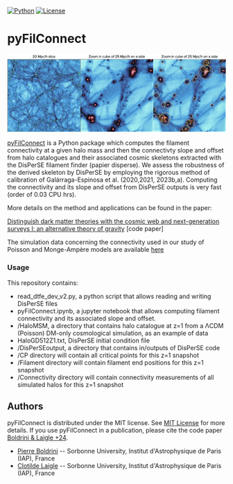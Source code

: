 
[![Python](https://img.shields.io/badge/python-3.8.2-blue.svg)](https://python.org)
[![License](https://img.shields.io/badge/License-MIT-blue.svg)](https://choosealicense.com/licenses/mit/)

# pyFilConnect


<p align="center">
  <img src="visu.001.jpeg">
</p>

[pyFilConnect](https://github.com/Blackholan/pyMWGCprogen) is a Python package which computes the filament connectivity at a given halo mass and then the connectivty slope and offset from halo catalogues and their associated cosmic skeletons extracted with the DisPerSE filament finder (papier disperse). We assess the robustness of the derived skeleton by DisPerSE by employing the rigorous method of calibration of Galárraga-Espinosa et al. (2020,2021, 2023b,a). Computing the connectivity and its slope and offset from DisPerSE outputs is very fast (order of 0.03 CPU hrs).

More details on the method and applications can be found in the paper:

[Distinguish dark matter theories with the cosmic web and next-generation surveys I: an alternative theory of gravity](https://arxiv.org/abs/2402.04837) [code paper]

The simulation data concerning the connectivity used in our study of Poisson and Monge-Ampère models are available [here](https://www.iap.fr/useriap/boldrini/data.html)

### Usage

This repository contains: 

* read_dtfe_dev_v2.py, a python script that allows reading and writing DisPerSE files
* pyFilConnect.ipynb, a jupyter notebook that allows computing filament connectivity and its associated slope and offset. 
* /HaloMSM, a directory that contains halo catalogue at z=1 from a &Lambda;CDM (Poisson) DM-only cosmological simulation, as an example of data
* HaloGD512Z1.txt, DisPerSE initial condition file
* /DisPerSEoutput, a directory that contains in/outputs of DisPerSE code
* /CP directory will contain all critical points for this z=1 snapshot
* /Filament directory will contain filament end positions for this z=1 snapshot
* /Connectivity directory will contain connectivity measurements of all simulated halos for this z=1 snapshot

## Authors

pyFilConnect is distributed under the MIT license. See [MIT License](https://en.wikipedia.org/wiki/MIT_License) for more details. 
If you use pyFilConnect in a publication, please cite the code paper [Boldrini & Laigle +24](https://arxiv.org/abs/2402.04837).

* [Pierre Boldrini](mailto:boldrini@iap.fr) -- Sorbonne University, Institut d'Astrophysique de Paris (IAP), France
* [Clotilde Laigle](mailto:laigle@iap.fr) -- Sorbonne University, Institut d'Astrophysique de Paris (IAP), France

